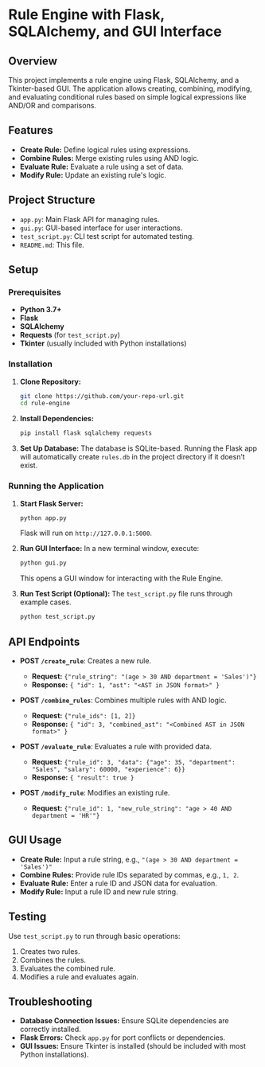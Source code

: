 # Rule Engine with Flask, SQLAlchemy, and GUI Interface

## Overview
This project implements a rule engine using Flask, SQLAlchemy, and a Tkinter-based GUI. The application allows creating, combining, modifying, and evaluating conditional rules based on simple logical expressions like AND/OR and comparisons.

## Features
- **Create Rule:** Define logical rules using expressions.
- **Combine Rules:** Merge existing rules using AND logic.
- **Evaluate Rule:** Evaluate a rule using a set of data.
- **Modify Rule:** Update an existing rule's logic.

## Project Structure
- `app.py`: Main Flask API for managing rules.
- `gui.py`: GUI-based interface for user interactions.
- `test_script.py`: CLI test script for automated testing.
- `README.md`: This file.

## Setup

### Prerequisites
- **Python 3.7+**
- **Flask**
- **SQLAlchemy**
- **Requests** (for `test_script.py`)
- **Tkinter** (usually included with Python installations)

### Installation
1. **Clone Repository:**
   ```bash
   git clone https://github.com/your-repo-url.git
   cd rule-engine
   ```

2. **Install Dependencies:**
   ```bash
   pip install flask sqlalchemy requests
   ```

3. **Set Up Database:**
   The database is SQLite-based. Running the Flask app will automatically create `rules.db` in the project directory if it doesn’t exist.

### Running the Application
1. **Start Flask Server:**
   ```bash
   python app.py
   ```
   Flask will run on `http://127.0.0.1:5000`.

2. **Run GUI Interface:**
   In a new terminal window, execute:
   ```bash
   python gui.py
   ```
   This opens a GUI window for interacting with the Rule Engine.

3. **Run Test Script (Optional):**
   The `test_script.py` file runs through example cases.
   ```bash
   python test_script.py
   ```

## API Endpoints
- **POST `/create_rule`**: Creates a new rule.
   - **Request:** `{"rule_string": "(age > 30 AND department = 'Sales')"}`
   - **Response:** `{ "id": 1, "ast": "<AST in JSON format>" }`

- **POST `/combine_rules`**: Combines multiple rules with AND logic.
   - **Request:** `{"rule_ids": [1, 2]}`
   - **Response:** `{ "id": 3, "combined_ast": "<Combined AST in JSON format>" }`

- **POST `/evaluate_rule`**: Evaluates a rule with provided data.
   - **Request:** `{"rule_id": 3, "data": {"age": 35, "department": "Sales", "salary": 60000, "experience": 6}}`
   - **Response:** `{ "result": true }`

- **POST `/modify_rule`**: Modifies an existing rule.
   - **Request:** `{"rule_id": 1, "new_rule_string": "age > 40 AND department = 'HR'"}`

## GUI Usage
- **Create Rule:** Input a rule string, e.g., `"(age > 30 AND department = 'Sales')"`
- **Combine Rules:** Provide rule IDs separated by commas, e.g., `1, 2`.
- **Evaluate Rule:** Enter a rule ID and JSON data for evaluation.
- **Modify Rule:** Input a rule ID and new rule string.

## Testing
Use `test_script.py` to run through basic operations:
1. Creates two rules.
2. Combines the rules.
3. Evaluates the combined rule.
4. Modifies a rule and evaluates again.

## Troubleshooting
- **Database Connection Issues:** Ensure SQLite dependencies are correctly installed.
- **Flask Errors:** Check `app.py` for port conflicts or dependencies.
- **GUI Issues:** Ensure Tkinter is installed (should be included with most Python installations).
